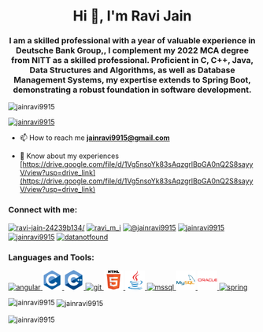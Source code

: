 <h1 align="center">Hi 👋, I'm Ravi Jain</h1>
<h3 align="center">I am a skilled professional with a year of valuable experience in Deutsche Bank Group,, I complement my 2022 MCA degree from NITT as a skilled professional. Proficient in C, C++, Java, Data Structures and Algorithms, as well as Database Management Systems, my expertise extends to Spring Boot, demonstrating a robust foundation in software development.</h3>

<p align="left"> <img src="https://komarev.com/ghpvc/?username=jainravi9915&label=Profile%20views&color=0e75b6&style=flat" alt="jainravi9915" /> </p>

<p align="left"> <a href="https://github.com/ryo-ma/github-profile-trophy"><img src="https://github-profile-trophy.vercel.app/?username=jainravi9915" alt="jainravi9915" /></a> </p>

- 📫 How to reach me **jainravi9915@gmail.com**

- 📄 Know about my experiences [https://drive.google.com/file/d/1Vg5nsoYk83sAqzgrlBpGA0nQ2S8sayyV/view?usp=drive_link](https://drive.google.com/file/d/1Vg5nsoYk83sAqzgrlBpGA0nQ2S8sayyV/view?usp=drive_link)

<h3 align="left">Connect with me:</h3>
<p align="left">
<a href="https://linkedin.com/in/ravi-jain-24239b134/" target="blank"><img align="center" src="https://raw.githubusercontent.com/rahuldkjain/github-profile-readme-generator/master/src/images/icons/Social/linked-in-alt.svg" alt="ravi-jain-24239b134/" height="30" width="40" /></a>
<a href="https://instagram.com/ravi_m_i" target="blank"><img align="center" src="https://raw.githubusercontent.com/rahuldkjain/github-profile-readme-generator/master/src/images/icons/Social/instagram.svg" alt="ravi_m_i" height="30" width="40" /></a>
<a href="https://medium.com/@jainravi9915" target="blank"><img align="center" src="https://raw.githubusercontent.com/rahuldkjain/github-profile-readme-generator/master/src/images/icons/Social/medium.svg" alt="@jainravi9915" height="30" width="40" /></a>
<a href="https://www.hackerrank.com/jainravi9915" target="blank"><img align="center" src="https://raw.githubusercontent.com/rahuldkjain/github-profile-readme-generator/master/src/images/icons/Social/hackerrank.svg" alt="jainravi9915" height="30" width="40" /></a>
<a href="https://www.leetcode.com/jainravi9915" target="blank"><img align="center" src="https://raw.githubusercontent.com/rahuldkjain/github-profile-readme-generator/master/src/images/icons/Social/leet-code.svg" alt="jainravi9915" height="30" width="40" /></a>
<a href="https://auth.geeksforgeeks.org/user/datanotfound" target="blank"><img align="center" src="https://raw.githubusercontent.com/rahuldkjain/github-profile-readme-generator/master/src/images/icons/Social/geeks-for-geeks.svg" alt="datanotfound" height="30" width="40" /></a>
</p>

<h3 align="left">Languages and Tools:</h3>
<p align="left"> <a href="https://angular.io" target="_blank" rel="noreferrer"> <img src="https://angular.io/assets/images/logos/angular/angular.svg" alt="angular" width="40" height="40"/> </a> <a href="https://www.cprogramming.com/" target="_blank" rel="noreferrer"> <img src="https://raw.githubusercontent.com/devicons/devicon/master/icons/c/c-original.svg" alt="c" width="40" height="40"/> </a> <a href="https://www.w3schools.com/cpp/" target="_blank" rel="noreferrer"> <img src="https://raw.githubusercontent.com/devicons/devicon/master/icons/cplusplus/cplusplus-original.svg" alt="cplusplus" width="40" height="40"/> </a> <a href="https://git-scm.com/" target="_blank" rel="noreferrer"> <img src="https://www.vectorlogo.zone/logos/git-scm/git-scm-icon.svg" alt="git" width="40" height="40"/> </a> <a href="https://www.w3.org/html/" target="_blank" rel="noreferrer"> <img src="https://raw.githubusercontent.com/devicons/devicon/master/icons/html5/html5-original-wordmark.svg" alt="html5" width="40" height="40"/> </a> <a href="https://www.java.com" target="_blank" rel="noreferrer"> <img src="https://raw.githubusercontent.com/devicons/devicon/master/icons/java/java-original.svg" alt="java" width="40" height="40"/> </a> <a href="https://www.microsoft.com/en-us/sql-server" target="_blank" rel="noreferrer"> <img src="https://www.svgrepo.com/show/303229/microsoft-sql-server-logo.svg" alt="mssql" width="40" height="40"/> </a> <a href="https://www.mysql.com/" target="_blank" rel="noreferrer"> <img src="https://raw.githubusercontent.com/devicons/devicon/master/icons/mysql/mysql-original-wordmark.svg" alt="mysql" width="40" height="40"/> </a> <a href="https://www.oracle.com/" target="_blank" rel="noreferrer"> <img src="https://raw.githubusercontent.com/devicons/devicon/master/icons/oracle/oracle-original.svg" alt="oracle" width="40" height="40"/> </a> <a href="https://spring.io/" target="_blank" rel="noreferrer"> <img src="https://www.vectorlogo.zone/logos/springio/springio-icon.svg" alt="spring" width="40" height="40"/> </a> </p>

<p><img align="left" src="https://github-readme-stats.vercel.app/api/top-langs?username=jainravi9915&show_icons=true&locale=en&layout=compact" alt="jainravi9915" /></p>

<p>&nbsp;<img align="center" src="https://github-readme-stats.vercel.app/api?username=jainravi9915&show_icons=true&locale=en" alt="jainravi9915" /></p>

<p><img align="center" src="https://github-readme-streak-stats.herokuapp.com/?user=jainravi9915&" alt="jainravi9915" /></p>
